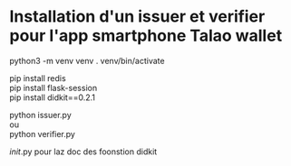 # Installation d'un issuer et verifier pour l'app smartphone Talao wallet

python3 -m venv venv 
. venv/bin/activate

pip install redis  
pip install flask-session  
pip install didkit==0.2.1 

python issuer.py  
ou  
python verifier.py  



_init_.py pour laz doc des foonstion didkit  
